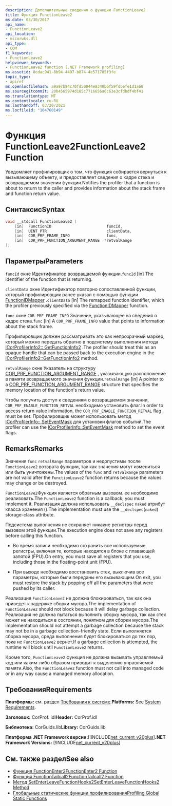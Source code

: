 ```yaml
---
description: Дополнительные сведения о функции FunctionLeave2
title: Функция FunctionLeave2
ms.date: 03/30/2017
api_name:
- FunctionLeave2
api_location:
- mscorwks.dll
api_type:
- COM
f1_keywords:
- FunctionLeave2
helpviewer_keywords:
- FunctionLeave2 function [.NET Framework profiling]
ms.assetid: 8cdac941-8b94-4497-b874-4e571785f3fe
topic_type:
- apiref
ms.openlocfilehash: a9a97b84c70fd50044e8340b6f59fdbefe1d1a60
ms.sourcegitcommit: 20b4565974d185c7716656a6c63e3cfdbdf4bf41
ms.translationtype: MT
ms.contentlocale: ru-RU
ms.lasthandoff: 03/20/2021
ms.locfileid: "104760149"
---
```

# <a name="functionleave2-function"></a><span data-ttu-id="319b8-103">Функция FunctionLeave2</span><span class="sxs-lookup"><span data-stu-id="319b8-103">FunctionLeave2 Function</span></span>

<span data-ttu-id="319b8-104">Уведомляет профилировщик о том, что функция собирается вернуться к вызывающему объекту, и предоставляет сведения о кадре стека и возвращаемом значении функции.</span><span class="sxs-lookup"><span data-stu-id="319b8-104">Notifies the profiler that a function is about to return to the caller and provides information about the stack frame and function return value.</span></span>  
  
## <a name="syntax"></a><span data-ttu-id="319b8-105">Синтаксис</span><span class="sxs-lookup"><span data-stu-id="319b8-105">Syntax</span></span>  
  
```cpp  
void __stdcall FunctionLeave2 (  
    [in]  FunctionID                        funcId,  
    [in]  UINT_PTR                          clientData,  
    [in]  COR_PRF_FRAME_INFO                func,  
    [in]  COR_PRF_FUNCTION_ARGUMENT_RANGE  *retvalRange  
);  
```  
  
## <a name="parameters"></a><span data-ttu-id="319b8-106">Параметры</span><span class="sxs-lookup"><span data-stu-id="319b8-106">Parameters</span></span>

<span data-ttu-id="319b8-107">`funcId` окне Идентификатор возвращаемой функции.</span><span class="sxs-lookup"><span data-stu-id="319b8-107">`funcId` [in] The identifier of the function that is returning.</span></span>

<span data-ttu-id="319b8-108">`clientData` окне Идентификатор повторно сопоставленной функции, который профилировщик ранее указал с помощью функции [FunctionIDMapper](functionidmapper-function.md) .</span><span class="sxs-lookup"><span data-stu-id="319b8-108">`clientData` [in] The remapped function identifier, which the profiler previously specified via the [FunctionIDMapper](functionidmapper-function.md) function.</span></span>

<span data-ttu-id="319b8-109">`func` окне `COR_PRF_FRAME_INFO` Значение, указывающее на сведения о кадре стека.</span><span class="sxs-lookup"><span data-stu-id="319b8-109">`func` [in] A `COR_PRF_FRAME_INFO` value that points to information about the stack frame.</span></span>

<span data-ttu-id="319b8-110">Профилировщик должен рассматривать это как непрозрачный маркер, который можно передать обратно в подсистему выполнения метода [ICorProfilerInfo2:: GetFunctionInfo2](icorprofilerinfo2-getfunctioninfo2-method.md) .</span><span class="sxs-lookup"><span data-stu-id="319b8-110">The profiler should treat this as an opaque handle that can be passed back to the execution engine in the [ICorProfilerInfo2::GetFunctionInfo2](icorprofilerinfo2-getfunctioninfo2-method.md) method.</span></span>  
  
<span data-ttu-id="319b8-111">`retvalRange` окне Указатель на структуру [COR_PRF_FUNCTION_ARGUMENT_RANGE](cor-prf-function-argument-range-structure.md) , указывающую расположение в памяти возвращаемого значения функции.</span><span class="sxs-lookup"><span data-stu-id="319b8-111">`retvalRange` [in] A pointer to a [COR_PRF_FUNCTION_ARGUMENT_RANGE](cor-prf-function-argument-range-structure.md) structure that specifies the memory location of the function's return value.</span></span>

<span data-ttu-id="319b8-112">Чтобы получить доступ к сведениям о возвращаемом значении, `COR_PRF_ENABLE_FUNCTION_RETVAL` необходимо установить флаг.</span><span class="sxs-lookup"><span data-stu-id="319b8-112">In order to access return value information, the `COR_PRF_ENABLE_FUNCTION_RETVAL` flag must be set.</span></span> <span data-ttu-id="319b8-113">Профилировщик может использовать метод [ICorProfilerInfo:: SetEventMask](icorprofilerinfo-seteventmask-method.md) для установки флагов событий.</span><span class="sxs-lookup"><span data-stu-id="319b8-113">The profiler can use the [ICorProfilerInfo::SetEventMask](icorprofilerinfo-seteventmask-method.md) method to set the event flags.</span></span>

## <a name="remarks"></a><span data-ttu-id="319b8-114">Remarks</span><span class="sxs-lookup"><span data-stu-id="319b8-114">Remarks</span></span>  

 <span data-ttu-id="319b8-115">Значения `func` `retvalRange` параметров и недопустимы после `FunctionLeave2` возврата функции, так как значения могут измениться или быть уничтожены.</span><span class="sxs-lookup"><span data-stu-id="319b8-115">The values of the `func` and `retvalRange` parameters are not valid after the `FunctionLeave2` function returns because the values may change or be destroyed.</span></span>  
  
 <span data-ttu-id="319b8-116">`FunctionLeave2`Функция является обратным вызовом. ее необходимо реализовать.</span><span class="sxs-lookup"><span data-stu-id="319b8-116">The `FunctionLeave2` function is a callback; you must implement it.</span></span> <span data-ttu-id="319b8-117">Реализация должна использовать `__declspec` `naked` атрибут класса хранения ().</span><span class="sxs-lookup"><span data-stu-id="319b8-117">The implementation must use the `__declspec`(`naked`) storage-class attribute.</span></span>  
  
 <span data-ttu-id="319b8-118">Подсистема выполнения не сохраняет никакие регистры перед вызовом этой функции.</span><span class="sxs-lookup"><span data-stu-id="319b8-118">The execution engine does not save any registers before calling this function.</span></span>  
  
- <span data-ttu-id="319b8-119">Во время записи необходимо сохранить все используемые регистры, включая те, которые находятся в блоке с плавающей запятой (FPU).</span><span class="sxs-lookup"><span data-stu-id="319b8-119">On entry, you must save all registers that you use, including those in the floating-point unit (FPU).</span></span>  
  
- <span data-ttu-id="319b8-120">При выходе необходимо восстановить стек, выключив все параметры, которые были переданы его вызывающим.</span><span class="sxs-lookup"><span data-stu-id="319b8-120">On exit, you must restore the stack by popping off all the parameters that were pushed by its caller.</span></span>  
  
 <span data-ttu-id="319b8-121">Реализация `FunctionLeave2` не должна блокироваться, так как она приведет к задержке сборки мусора.</span><span class="sxs-lookup"><span data-stu-id="319b8-121">The implementation of `FunctionLeave2` should not block because it will delay garbage collection.</span></span> <span data-ttu-id="319b8-122">Реализация не должна пытаться выполнить сборку мусора, так как стек может не находиться в состоянии, понятном для сборки мусора.</span><span class="sxs-lookup"><span data-stu-id="319b8-122">The implementation should not attempt a garbage collection because the stack may not be in a garbage collection-friendly state.</span></span> <span data-ttu-id="319b8-123">Если выполняется сборка мусора, среда выполнения будет блокироваться до тех пор, пока не `FunctionLeave2` вернет.</span><span class="sxs-lookup"><span data-stu-id="319b8-123">If a garbage collection is attempted, the runtime will block until `FunctionLeave2` returns.</span></span>  
  
 <span data-ttu-id="319b8-124">Кроме того, `FunctionLeave2` функция не должна вызывать управляемый код или каким-либо образом приводит к выделению управляемой памяти.</span><span class="sxs-lookup"><span data-stu-id="319b8-124">Also, the `FunctionLeave2` function must not call into managed code or in any way cause a managed memory allocation.</span></span>  
  
## <a name="requirements"></a><span data-ttu-id="319b8-125">Требования</span><span class="sxs-lookup"><span data-stu-id="319b8-125">Requirements</span></span>  

 <span data-ttu-id="319b8-126">**Платформы:** см. раздел [Требования к системе](../../get-started/system-requirements.md).</span><span class="sxs-lookup"><span data-stu-id="319b8-126">**Platforms:** See [System Requirements](../../get-started/system-requirements.md).</span></span>  
  
 <span data-ttu-id="319b8-127">**Заголовок:** CorProf. idl</span><span class="sxs-lookup"><span data-stu-id="319b8-127">**Header:** CorProf.idl</span></span>  
  
 <span data-ttu-id="319b8-128">**Библиотека:** CorGuids.lib</span><span class="sxs-lookup"><span data-stu-id="319b8-128">**Library:** CorGuids.lib</span></span>  
  
 <span data-ttu-id="319b8-129">**Платформа .NET Framework версии:**[!INCLUDE[net_current_v20plus](../../../../includes/net-current-v20plus-md.md)]</span><span class="sxs-lookup"><span data-stu-id="319b8-129">**.NET Framework Versions:** [!INCLUDE[net_current_v20plus](../../../../includes/net-current-v20plus-md.md)]</span></span>  
  
## <a name="see-also"></a><span data-ttu-id="319b8-130">См. также раздел</span><span class="sxs-lookup"><span data-stu-id="319b8-130">See also</span></span>

- [<span data-ttu-id="319b8-131">Функция FunctionEnter2</span><span class="sxs-lookup"><span data-stu-id="319b8-131">FunctionEnter2 Function</span></span>](functionenter2-function.md)
- [<span data-ttu-id="319b8-132">Функция FunctionTailcall2</span><span class="sxs-lookup"><span data-stu-id="319b8-132">FunctionTailcall2 Function</span></span>](functiontailcall2-function.md)
- [<span data-ttu-id="319b8-133">Метод SetEnterLeaveFunctionHooks2</span><span class="sxs-lookup"><span data-stu-id="319b8-133">SetEnterLeaveFunctionHooks2 Method</span></span>](icorprofilerinfo2-setenterleavefunctionhooks2-method.md)
- [<span data-ttu-id="319b8-134">Глобальные статические функции профилирования</span><span class="sxs-lookup"><span data-stu-id="319b8-134">Profiling Global Static Functions</span></span>](profiling-global-static-functions.md)
